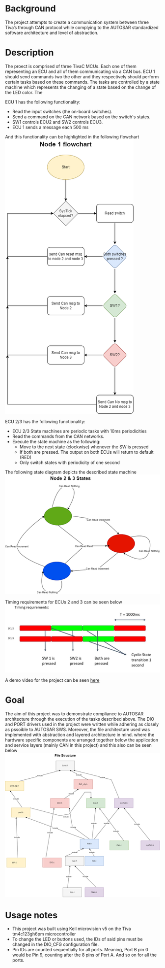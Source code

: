 # Background
The project attempts to create a communication system between three Tiva’s through
CAN protocol while complying to the AUTOSAR standardized software architecture
and level of abstraction.

# Description
The proect is comprised of three TivaC MCUs. Each one of them representing an ECU and all of them communicating via a
CAN bus. ECU 1 should send commands two the other and they respectively should perform certain tasks based on these commands.
The tasks are controlled by a state machine which represents the changing of a state based on the change of the LED color.
The 

ECU 1 has the following functionality: 
   * Read the input switches (the on-board switches). 
   * Send a command on the CAN network based on the switch's states. 
   * SW1 controls ECU2 and SW2 controls ECU3. 
   * ECU 1 sends a message each 500 ms 

And this functionality can be highlighted in the following flowchart
![flowchart](img/flowchart.png)

ECU 2/3 has the following functionality:
   * ECU 2/3 State machines are periodic tasks with 10ms periodicities
   * Read the commands from the CAN networks. 
   * Execute the state machine as the following: 
      - Move to the next state (clockwise) whenever the SW is pressed
      - If both are pressed. The output on both ECUs will return to default (RED)
      - Only switch states with periodicity of one second

The following state diagram depicts the described state machine
![state diagram](img/state_diagram.png)

Timing requirements for ECUs 2 and 3 can be seen below
![timing](img/timing.JPG)

A demo video for the project can be seen [here](https://drive.google.com/drive/folders/1t7Q7SWvgzLtVmZySS7GUWDMJEL9s6S6S)

# Goal
The aim of this project was to demonstrate compliance to AUTOSAR architecture through the execution of the tasks described above.
The DIO and PORT drivers used in the project were written while adhering as closely as pssoible to AUTOSAR SWS.
Moreover, the file architecture used was implemented with abstraction and layered architecture in mind. where the hardware specific components are
arranged together below the application and service layers (mainly CAN in this project) and this also can be seen below
![inclusion tree](img/inclusion_tree.png)

# Usage notes
* This project was built using Keil microvision v5 on the Tiva tm4c123gh6pm microcontroller
* To change the LED or buttons used, the IDs of said pins must be changed in the DIO_CFG configuration file.
* Pin IDs are counted sequentially for all ports. Meaning, Port B pin 0 would be Pin 9, counting after the 8 pins of Port A. And so on for all the ports.


